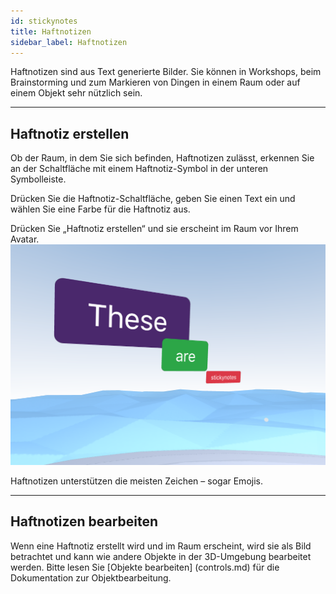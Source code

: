 ```yaml
---
id: stickynotes
title: Haftnotizen
sidebar_label: Haftnotizen
---
```


Haftnotizen sind aus Text generierte Bilder. Sie können in Workshops, beim Brainstorming und zum Markieren von Dingen in einem Raum oder auf einem Objekt sehr nützlich sein.

---

## Haftnotiz erstellen

Ob der Raum, in dem Sie sich befinden, Haftnotizen zulässt, erkennen Sie an der Schaltfläche mit einem Haftnotiz-Symbol in der unteren Symbolleiste.

Drücken Sie die Haftnotiz-Schaltfläche, geben Sie einen Text ein und wählen Sie eine Farbe für die Haftnotiz aus.

Drücken Sie „Haftnotiz erstellen“ und sie erscheint im Raum vor Ihrem Avatar.
![img](../static/img/notes.png 'Three sticky notes of varying size in a room')

Haftnotizen unterstützen die meisten Zeichen – sogar Emojis.

---

## Haftnotizen bearbeiten

Wenn eine Haftnotiz erstellt wird und im Raum erscheint, wird sie als Bild betrachtet und kann wie andere Objekte in der 3D-Umgebung bearbeitet werden. Bitte lesen Sie [Objekte bearbeiten] (controls.md) für die Dokumentation zur Objektbearbeitung.

